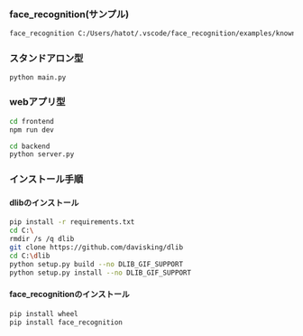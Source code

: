 ### face_recognition(サンプル)
```sh
face_recognition C:/Users/hatot/.vscode/face_recognition/examples/known_peoples C:/Users/hatot/.vscode/face_recognition/examples/unknown_peoples
```
### スタンドアロン型
```
python main.py
```
### webアプリ型
```sh
cd frontend
npm run dev
```

```sh
cd backend
python server.py
```
### インストール手順
#### dlibのインストール
```sh
pip install -r requirements.txt
cd C:\
rmdir /s /q dlib
git clone https://github.com/davisking/dlib
cd C:\dlib
python setup.py build --no DLIB_GIF_SUPPORT
python setup.py install --no DLIB_GIF_SUPPORT
```

#### face_recognitionのインストール
```sh
pip install wheel
pip install face_recognition
```

<!-- https://github.com/computervisioneng/face-attendance-system/blob/master/main.py -->
